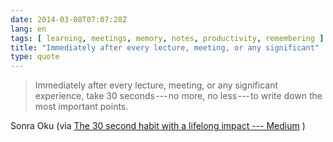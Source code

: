 ```yaml
---
date: 2014-03-08T07:07:28Z
lang: en
tags: [ learning, meetings, memory, notes, productivity, remembering ]
title: "Immediately after every lecture, meeting, or any significant"
type: quote
---
```


> Immediately after every lecture, meeting, or any significant
> experience, take 30 seconds --- no more, no less --- to write down the
> most important points.

Sonra Oku (via [The 30 second habit with a lifelong impact ---
Medium](https://medium.com/sonra-oku/2c3f948ead98) )

